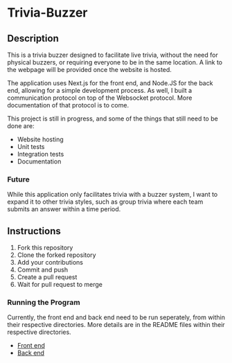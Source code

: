 # Trivia-Buzzer

## Description

This is a trivia buzzer designed to facilitate live trivia, without the need for physical buzzers, or requiring everyone to be in the same location. A link to the webpage will be provided once the website is hosted.

The application uses Next.js for the front end, and Node.JS for the back end, allowing for a simple development process. As well, I built a communication protocol on top of the Websocket protocol. More documentation of that protocol is to come.

This project is still in progress, and some of the things that still need to be done are:
 - Website hosting
 - Unit tests
 - Integration tests
 - Documentation

### Future

While this application only facilitates trivia with a buzzer system, I want to expand it to other trivia styles, such as group trivia where each team submits an answer within a time period.

## Instructions
  1. Fork this repository
  2. Clone the forked repository
  3. Add your contributions
  4. Commit and push
  5. Create a pull request
  6. Wait for pull request to merge

### Running the Program

Currently, the front end and back end need to be run seperately, from within their respective directories. More details are in the README files within their respective directories.
 - [Front end](https://github.com/Thomas-Penner1/Trivia-Buzzer/tree/main/frontend/my-app)
 - [Back end](https://github.com/Thomas-Penner1/Trivia-Buzzer/tree/main/backend)
